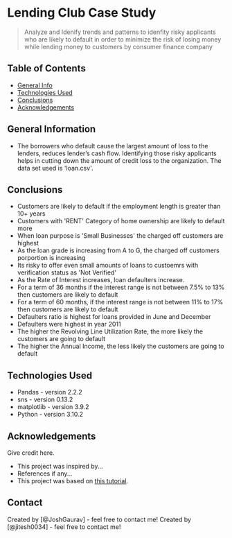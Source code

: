 # Lending Club Case Study
> Analyze and Idenify trends and patterns to idenfity risky applicants who are likely to default in order to minimize the risk of losing money while lending money to customers by consumer finance company


## Table of Contents
* [General Info](#general-information)
* [Technologies Used](#technologies-used)
* [Conclusions](#conclusions)
* [Acknowledgements](#acknowledgements)

<!-- You can include any other section that is pertinent to your problem -->

## General Information
- The borrowers who default cause the largest amount of loss to the lenders, reduces lender’s cash flow. Identifying those risky applicants helps in cutting down the amount of credit loss to the organization. The data set used is 'loan.csv'.

<!-- You don't have to answer all the questions - just the ones relevant to your project. -->

## Conclusions
- Customers are likely to default if the employment length is greater than 10+ years
- Customers with 'RENT' Category of home ownership are likely to default more
- When loan purpose is 'Small Businesses' the charged off customers are highest
- As the loan grade is increasing from A to G, the charged off customers porportion is increasing
- Its risky to offer even small amounts of loans to custoemrs with verification status as 'Not Verified'
- As the Rate of Interest increases, loan defaulters increase.
- For a term of 36 months if the interest range is not between 7.5% to 13% then customers are likely to default
- For a term of 60 months, if the interest range is not between 11% to 17% then customers are likely to default
- Defaulters ratio is highest for loans provided in June and December
- Defaulters were highest in year 2011
- The higher the Revolving Line Utilization Rate, the more likely the customers are going to default
- The higher the Annual Income, the less likely the customers are going to default

<!-- You don't have to answer all the questions - just the ones relevant to your project. -->


## Technologies Used
- Pandas - version 2.2.2
- sns - version 0.13.2
- matplotlib - version 3.9.2
- Python - version 3.10.2

<!-- As the libraries versions keep on changing, it is recommended to mention the version of library used in this project -->

## Acknowledgements
Give credit here.
- This project was inspired by...
- References if any...
- This project was based on [this tutorial](https://www.example.com).


## Contact
Created by [@JoshGaurav] - feel free to contact me!
Created by [@jitesh0034] - feel free to contact me!


<!-- Optional -->
<!-- ## License -->
<!-- This project is open source and available under the [... License](). -->

<!-- You don't have to include all sections - just the one's relevant to your project -->